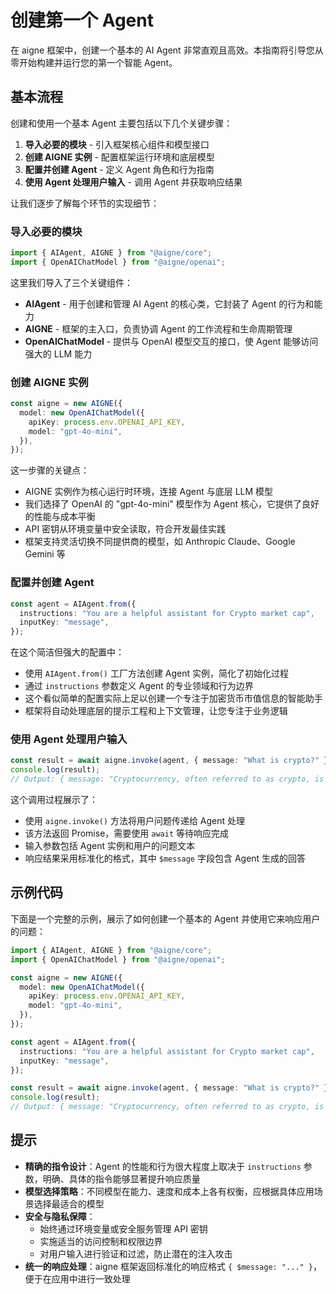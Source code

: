 # 创建第一个 Agent

在 aigne 框架中，创建一个基本的 AI Agent 非常直观且高效。本指南将引导您从零开始构建并运行您的第一个智能 Agent。

## 基本流程

创建和使用一个基本 Agent 主要包括以下几个关键步骤：

1. **导入必要的模块** - 引入框架核心组件和模型接口
2. **创建 AIGNE 实例** - 配置框架运行环境和底层模型
3. **配置并创建 Agent** - 定义 Agent 角色和行为指南
4. **使用 Agent 处理用户输入** - 调用 Agent 并获取响应结果

让我们逐步了解每个环节的实现细节：

### 导入必要的模块

```ts file="../../docs-examples/test/build-first-agent.test.ts" region="example-build-first-agent" only_imports
import { AIAgent, AIGNE } from "@aigne/core";
import { OpenAIChatModel } from "@aigne/openai";
```

这里我们导入了三个关键组件：

* **AIAgent** - 用于创建和管理 AI Agent 的核心类，它封装了 Agent 的行为和能力
* **AIGNE** - 框架的主入口，负责协调 Agent 的工作流程和生命周期管理
* **OpenAIChatModel** - 提供与 OpenAI 模型交互的接口，使 Agent 能够访问强大的 LLM 能力

### 创建 AIGNE 实例

```ts file="../../docs-examples/test/build-first-agent.test.ts" region="example-build-first-agent-create-aigne" exclude_imports
const aigne = new AIGNE({
  model: new OpenAIChatModel({
    apiKey: process.env.OPENAI_API_KEY,
    model: "gpt-4o-mini",
  }),
});
```

这一步骤的关键点：

* AIGNE 实例作为核心运行时环境，连接 Agent 与底层 LLM 模型
* 我们选择了 OpenAI 的 "gpt-4o-mini" 模型作为 Agent 核心，它提供了良好的性能与成本平衡
* API 密钥从环境变量中安全读取，符合开发最佳实践
* 框架支持灵活切换不同提供商的模型，如 Anthropic Claude、Google Gemini 等

### 配置并创建 Agent

```ts file="../../docs-examples/test/build-first-agent.test.ts" region="example-build-first-agent-create-agent" exclude_imports
const agent = AIAgent.from({
  instructions: "You are a helpful assistant for Crypto market cap",
  inputKey: "message",
});
```

在这个简洁但强大的配置中：

* 使用 `AIAgent.from()` 工厂方法创建 Agent 实例，简化了初始化过程
* 通过 `instructions` 参数定义 Agent 的专业领域和行为边界
* 这个看似简单的配置实际上足以创建一个专注于加密货币市值信息的智能助手
* 框架将自动处理底层的提示工程和上下文管理，让您专注于业务逻辑

### 使用 Agent 处理用户输入

```ts file="../../docs-examples/test/build-first-agent.test.ts" region="example-build-first-agent-invoke-agent" exclude_imports
const result = await aigne.invoke(agent, { message: "What is crypto?" });
console.log(result);
// Output: { message: "Cryptocurrency, often referred to as crypto, is a type of digital or virtual currency that uses cryptography for security" }
```

这个调用过程展示了：

* 使用 `aigne.invoke()` 方法将用户问题传递给 Agent 处理
* 该方法返回 Promise，需要使用 `await` 等待响应完成
* 输入参数包括 Agent 实例和用户的问题文本
* 响应结果采用标准化的格式，其中 `$message` 字段包含 Agent 生成的回答

## 示例代码

下面是一个完整的示例，展示了如何创建一个基本的 Agent 并使用它来响应用户的问题：

```ts file="../../docs-examples/test/build-first-agent.test.ts" region="example-build-first-agent"
import { AIAgent, AIGNE } from "@aigne/core";
import { OpenAIChatModel } from "@aigne/openai";

const aigne = new AIGNE({
  model: new OpenAIChatModel({
    apiKey: process.env.OPENAI_API_KEY,
    model: "gpt-4o-mini",
  }),
});

const agent = AIAgent.from({
  instructions: "You are a helpful assistant for Crypto market cap",
  inputKey: "message",
});

const result = await aigne.invoke(agent, { message: "What is crypto?" });
console.log(result);
// Output: { message: "Cryptocurrency, often referred to as crypto, is a type of digital or virtual currency that uses cryptography for security" }
```

## 提示

* **精确的指令设计**：Agent 的性能和行为很大程度上取决于 `instructions` 参数，明确、具体的指令能够显著提升响应质量
* **模型选择策略**：不同模型在能力、速度和成本上各有权衡，应根据具体应用场景选择最适合的模型
* **安全与隐私保障**：
  * 始终通过环境变量或安全服务管理 API 密钥
  * 实施适当的访问控制和权限边界
  * 对用户输入进行验证和过滤，防止潜在的注入攻击
* **统一的响应处理**：aigne 框架返回标准化的响应格式 `{ $message: "..." }`，便于在应用中进行一致处理
